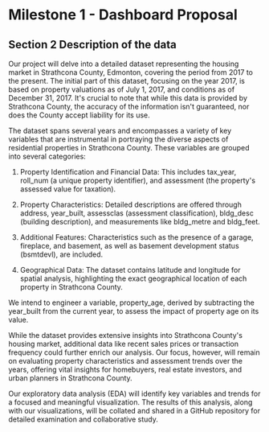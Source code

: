 # Milestone 1 - Dashboard Proposal

## Section 2 Description of the data
Our project will delve into a detailed dataset representing the housing market in Strathcona County, Edmonton, covering the period from 2017 to the present. The initial part of this dataset, focusing on the year 2017, is based on property valuations as of July 1, 2017, and conditions as of December 31, 2017. It's crucial to note that while this data is provided by Strathcona County, the accuracy of the information isn't guaranteed, nor does the County accept liability for its use.

The dataset spans several years and encompasses a variety of key variables that are instrumental in portraying the diverse aspects of residential properties in Strathcona County. These variables are grouped into several categories:

1. Property Identification and Financial Data: This includes tax_year, roll_num (a unique property identifier), and assessment (the property's assessed value for taxation).

2. Property Characteristics: Detailed descriptions are offered through address, year_built, assessclas (assessment classification), bldg_desc (building description), and measurements like bldg_metre and bldg_feet.

3. Additional Features: Characteristics such as the presence of a garage, fireplace, and basement, as well as basement development status (bsmtdevl), are included.

4. Geographical Data: The dataset contains latitude and longitude for spatial analysis, highlighting the exact geographical location of each property in Strathcona County.

We intend to engineer a variable, property_age, derived by subtracting the year_built from the current year, to assess the impact of property age on its value.

While the dataset provides extensive insights into Strathcona County's housing market, additional data like recent sales prices or transaction frequency could further enrich our analysis. Our focus, however, will remain on evaluating property characteristics and assessment trends over the years, offering vital insights for homebuyers, real estate investors, and urban planners in Strathcona County.

Our exploratory data analysis (EDA) will identify key variables and trends for a focused and meaningful visualization. The results of this analysis, along with our visualizations, will be collated and shared in a GitHub repository for detailed examination and collaborative study.
